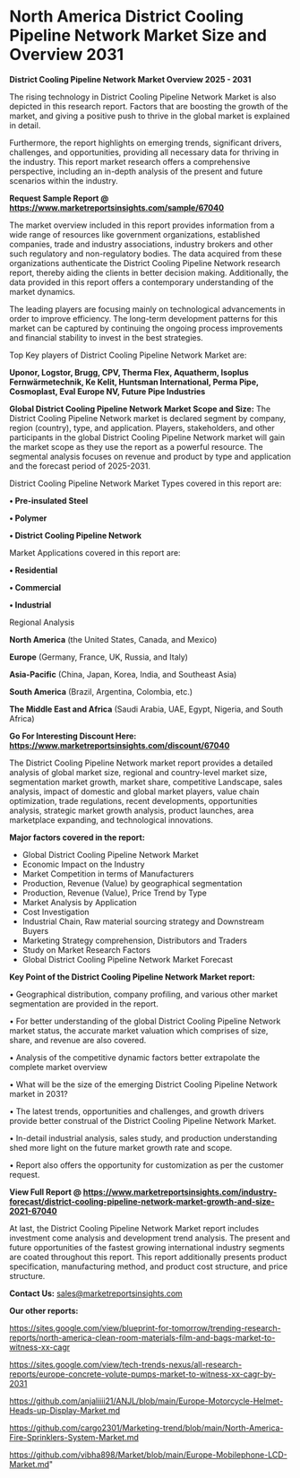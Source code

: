 # North America District Cooling Pipeline Network Market Size and Overview 2031

<Strong> District Cooling Pipeline Network Market Overview 2025 - 2031</strong>

The rising technology in District Cooling Pipeline Network Market is also depicted in this research report. Factors that are boosting the growth of the market, and giving a positive push to thrive in the global market is explained in detail.

Furthermore, the report highlights on emerging trends, significant drivers, challenges, and opportunities, providing all necessary data for thriving in the industry. This report market research offers a comprehensive perspective, including an in-depth analysis of the present and future scenarios within the industry.

<strong>Request Sample Report @ <a href=https://www.marketreportsinsights.com/sample/67040>https://www.marketreportsinsights.com/sample/67040</a></strong>

The market overview included in this report provides information from a wide range of resources like government organizations, established companies, trade and industry associations, industry brokers and other such regulatory and non-regulatory bodies. The data acquired from these organizations authenticate the District Cooling Pipeline Network research report, thereby aiding the clients in better decision making. Additionally, the data provided in this report offers a contemporary understanding of the market dynamics.

The leading players are focusing mainly on technological advancements in order to improve efficiency. The long-term development patterns for this market can be captured by continuing the ongoing process improvements and financial stability to invest in the best strategies.

Top Key players of District Cooling Pipeline Network Market are:

<strong>Uponor, Logstor, Brugg, CPV, Therma Flex, Aquatherm, Isoplus Fernwärmetechnik, Ke Kelit, Huntsman International, Perma Pipe, Cosmoplast, Eval Europe NV, Future Pipe Industries</strong>

<strong><b>Global District Cooling Pipeline Network Market Scope and Size:</b></strong>
The District Cooling Pipeline Network market is declared segment by company, region (country), type, and application. Players, stakeholders, and other participants in the global District Cooling Pipeline Network market will gain the market scope as they use the report as a powerful resource. The segmental analysis focuses on revenue and product by type and application and the forecast period of 2025-2031.

District Cooling Pipeline Network Market Types covered in this report are:

<strong>• Pre-insulated Steel

• Polymer

• District Cooling Pipeline Network</strong>

Market Applications covered in this report are:

<strong>• Residential

• Commercial

• Industrial</strong> 

Regional Analysis

<strong>North America</strong> (the United States, Canada, and Mexico)

<strong>Europe</strong> (Germany, France, UK, Russia, and Italy)

<strong>Asia-Pacific</strong> (China, Japan, Korea, India, and Southeast Asia)

<strong>South America</strong> (Brazil, Argentina, Colombia, etc.)

<strong>The Middle East and Africa</strong> (Saudi Arabia, UAE, Egypt, Nigeria, and South Africa)

<strong>Go For Interesting Discount Here: <a href=https://www.marketreportsinsights.com/discount/67040>https://www.marketreportsinsights.com/discount/67040</a></strong>

The District Cooling Pipeline Network market report provides a detailed analysis of global market size, regional and country-level market size, segmentation market growth, market share, competitive Landscape, sales analysis, impact of domestic and global market players, value chain optimization, trade regulations, recent developments, opportunities analysis, strategic market growth analysis, product launches, area marketplace expanding, and technological innovations.

<strong><b>Major factors covered in the report:</b></strong>
<ul>
  <li>Global District Cooling Pipeline Network Market </li>
  <li>Economic Impact on the Industry</li>
  <li>Market Competition in terms of Manufacturers</li>
  <li>Production, Revenue (Value) by geographical segmentation</li>
  <li>Production, Revenue (Value), Price Trend by Type</li>
  <li>Market Analysis by Application</li>
  <li>Cost Investigation</li>
  <li>Industrial Chain, Raw material sourcing strategy and Downstream Buyers</li>
  <li>Marketing Strategy comprehension, Distributors and Traders</li>
  <li>Study on Market Research Factors</li>
  <li>Global District Cooling Pipeline Network Market Forecast</li>
</ul>

<strong><b>Key Point of the District Cooling Pipeline Network Market report:</b></strong>

• Geographical distribution, company profiling, and various other market segmentation are provided in the report.

• For better understanding of the global District Cooling Pipeline Network market status, the accurate market valuation which comprises of size, share, and revenue are also covered.

• Analysis of the competitive dynamic factors better extrapolate the complete market overview

• What will be the size of the emerging District Cooling Pipeline Network market in 2031?

• The latest trends, opportunities and challenges, and growth drivers provide better construal of the District Cooling Pipeline Network Market.

• In-detail industrial analysis, sales study, and production understanding shed more light on the future market growth rate and scope.

• Report also offers the opportunity for customization as per the customer request.

<strong><b>View Full Report @ <a href=https://www.marketreportsinsights.com/industry-forecast/district-cooling-pipeline-network-market-growth-and-size-2021-67040>https://www.marketreportsinsights.com/industry-forecast/district-cooling-pipeline-network-market-growth-and-size-2021-67040</a></b></strong>


At last, the District Cooling Pipeline Network Market report includes investment come analysis and development trend analysis. The present and future opportunities of the fastest growing international industry segments are coated throughout this report. This report additionally presents product specification, manufacturing method, and product cost structure, and price structure.

<strong>Contact Us:</strong>
sales@marketreportsinsights.com

<strong>Our other reports:</strong>

<a href=https://sites.google.com/view/blueprint-for-tomorrow/trending-research-reports/north-america-clean-room-materials-film-and-bags-market-to-witness-xx-cagr>https://sites.google.com/view/blueprint-for-tomorrow/trending-research-reports/north-america-clean-room-materials-film-and-bags-market-to-witness-xx-cagr</a>

<a href=https://sites.google.com/view/tech-trends-nexus/all-research-reports/europe-concrete-volute-pumps-market-to-witness-xx-cagr-by-2031>https://sites.google.com/view/tech-trends-nexus/all-research-reports/europe-concrete-volute-pumps-market-to-witness-xx-cagr-by-2031</a>

<a href=https://github.com/anjaliiii21/ANJL/blob/main/Europe-Motorcycle-Helmet-Heads-up-Display-Market.md>https://github.com/anjaliiii21/ANJL/blob/main/Europe-Motorcycle-Helmet-Heads-up-Display-Market.md</a>

<a href=https://github.com/cargo2301/Marketing-trend/blob/main/North-America-Fire-Sprinklers-System-Market.md>https://github.com/cargo2301/Marketing-trend/blob/main/North-America-Fire-Sprinklers-System-Market.md</a>

<a href=https://github.com/vibha898/Market/blob/main/Europe-Mobilephone-LCD-Market.md>https://github.com/vibha898/Market/blob/main/Europe-Mobilephone-LCD-Market.md</a>"
